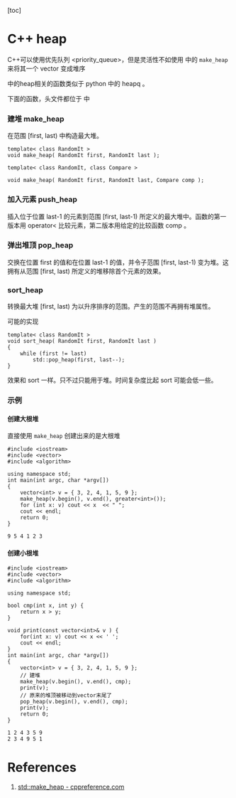 [toc]

# C++ heap

C++可以使用优先队列 <priority_queue>，但是灵活性不如使用 <algorithm> 中的 `make_heap` 来将其一个 vector 变成堆序

<algorithm> 中的heap相关的函数类似于 python 中的 heapq 。

下面的函数，头文件都位于 <algorithm> 中

### 建堆 make_heap

在范围 [first, last) 中构造最大堆。

```
template< class RandomIt >
void make_heap( RandomIt first, RandomIt last );

template< class RandomIt, class Compare >

void make_heap( RandomIt first, RandomIt last, Compare comp );
```

### 加入元素 push_heap

插入位于位置 last-1 的元素到范围 [first, last-1) 所定义的最大堆中。函数的第一版本用 operator< 比较元素，第二版本用给定的比较函数 comp 。

### 弹出堆顶 pop_heap

交换在位置 first 的值和在位置 last-1 的值，并令子范围 [first, last-1) 变为堆。这拥有从范围 [first, last) 所定义的堆移除首个元素的效果。

### sort_heap

转换最大堆 [first, last) 为以升序排序的范围。产生的范围不再拥有堆属性。

可能的实现

```
template< class RandomIt >
void sort_heap( RandomIt first, RandomIt last )
{
    while (first != last)
        std::pop_heap(first, last--);
}
```

效果和 sort 一样。只不过只能用于堆。时间复杂度比起 sort 可能会低一些。

### 示例

####  创建大根堆

直接使用 `make_heap` 创建出来的是大根堆

``` 
#include <iostream>
#include <vector>
#include <algorithm>

using namespace std;
int main(int argc, char *argv[])
{
    vector<int> v = { 3, 2, 4, 1, 5, 9 }; 
    make_heap(v.begin(), v.end(), greater<int>());
    for (int x: v) cout << x  << " ";
    cout << endl;
    return 0;
}
```

```
9 5 4 1 2 3
```

#### 创建小根堆

```
#include <iostream>
#include <vector>
#include <algorithm>

using namespace std;

bool cmp(int x, int y) {
    return x > y;
}

void print(const vector<int>& v ) {
    for(int x: v) cout << x << ' ';
    cout << endl;
}
int main(int argc, char *argv[])
{
    vector<int> v = { 3, 2, 4, 1, 5, 9 }; 
    // 建堆
    make_heap(v.begin(), v.end(), cmp);
    print(v);
    // 原来的堆顶被移动到vector末尾了
    pop_heap(v.begin(), v.end(), cmp);
    print(v);
    return 0;
}
```

```
1 2 4 3 5 9
2 3 4 9 5 1
```


# References
1. [std::make_heap - cppreference.com](https://zh.cppreference.com/w/cpp/algorithm/make_heap)